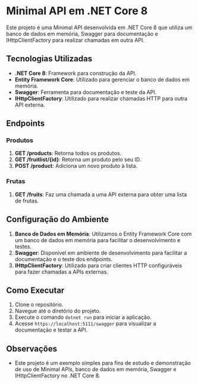 # Minimal API em .NET Core 8

Este projeto é uma Minimal API desenvolvida em .NET Core 8 que utiliza um banco de dados em memória, Swagger para documentação e IHttpClientFactory para realizar chamadas em outra API.

## Tecnologias Utilizadas

- **.NET Core 8**: Framework para construção da API.
- **Entity Framework Core**: Utilizado para gerenciar o banco de dados em memória.
- **Swagger**: Ferramenta para documentação e teste da API.
- **IHttpClientFactory**: Utilizado para realizar chamadas HTTP para outra API externa.

## Endpoints

### Produtos

1. **GET /products**: Retorna todos os produtos.
2. **GET /fruitlist/{id}**: Retorna um produto pelo seu ID.
3. **POST /product**: Adiciona um novo produto à lista.

### Frutas

1. **GET /fruits**: Faz uma chamada a uma API externa para obter uma lista de frutas.

## Configuração do Ambiente

1. **Banco de Dados em Memória**: Utilizamos o Entity Framework Core com um banco de dados em memória para facilitar o desenvolvimento e testes.
2. **Swagger**: Disponível em ambiente de desenvolvimento para facilitar a documentação e o teste dos endpoints.
3. **IHttpClientFactory**: Utilizado para criar clientes HTTP configuráveis para fazer chamadas a APIs externas.

## Como Executar

1. Clone o repositório.
2. Navegue até o diretório do projeto.
3. Execute o comando `dotnet run` para iniciar a aplicação.
4. Acesse `https://localhost:5111/swagger` para visualizar a documentação e testar a API.

## Observações

- Este projeto é um exemplo simples para fins de estudo e demonstração de uso de Minimal APIs, banco de dados em memória, Swagger e IHttpClientFactory no .NET Core 8.
